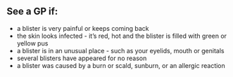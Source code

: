## See a GP if:

- a blister is very painful or keeps coming back
- the skin looks infected - it’s red, hot and the blister is filled with green or yellow pus
- a blister is in an unusual place - such as your eyelids, mouth or genitals
- several blisters have appeared for no reason
- a blister was caused by a burn or scald, sunburn, or an allergic reaction
